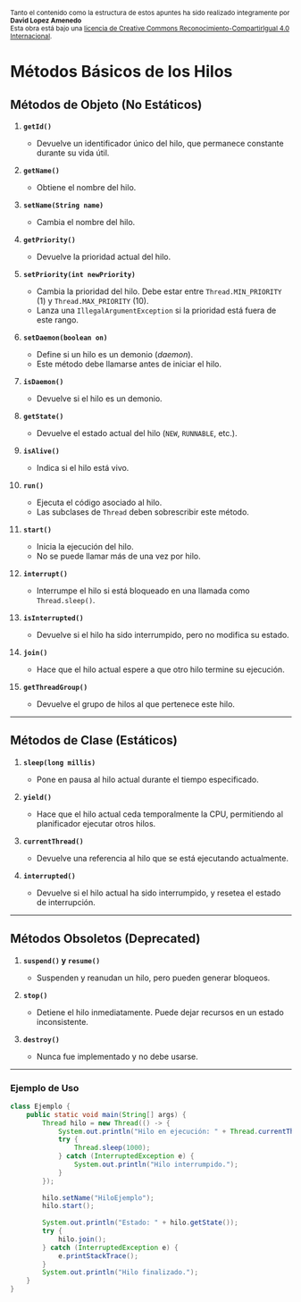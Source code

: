 
<small>Tanto el contenido como la estructura de estos apuntes ha sido realizado integramente por <b>David Lopez Amenedo</b></small><br>
<small>Esta obra está bajo una <a href="https://creativecommons.org/licenses/by-sa/4.0/">licencia de Creative Commons Reconocimiento-CompartirIgual 4.0 Internacional</a>.</small>

# Métodos Básicos de los Hilos

## Métodos de Objeto (No Estáticos)
1. **`getId()`**
   - Devuelve un identificador único del hilo, que permanece constante durante su vida útil.

2. **`getName()`**
   - Obtiene el nombre del hilo.

3. **`setName(String name)`**
   - Cambia el nombre del hilo.

4. **`getPriority()`**
   - Devuelve la prioridad actual del hilo.

5. **`setPriority(int newPriority)`**
   - Cambia la prioridad del hilo. Debe estar entre `Thread.MIN_PRIORITY` (1) y `Thread.MAX_PRIORITY` (10).
   - Lanza una `IllegalArgumentException` si la prioridad está fuera de este rango.

6. **`setDaemon(boolean on)`**
   - Define si un hilo es un demonio (*daemon*).
   - Este método debe llamarse antes de iniciar el hilo.

7. **`isDaemon()`**
   - Devuelve si el hilo es un demonio.

8. **`getState()`**
   - Devuelve el estado actual del hilo (`NEW`, `RUNNABLE`, etc.).

9. **`isAlive()`**
   - Indica si el hilo está vivo.

10. **`run()`**
    - Ejecuta el código asociado al hilo.
    - Las subclases de `Thread` deben sobrescribir este método.

11. **`start()`**
    - Inicia la ejecución del hilo.
    - No se puede llamar más de una vez por hilo.

12. **`interrupt()`**
    - Interrumpe el hilo si está bloqueado en una llamada como `Thread.sleep()`.

13. **`isInterrupted()`**
    - Devuelve si el hilo ha sido interrumpido, pero no modifica su estado.

14. **`join()`**
    - Hace que el hilo actual espere a que otro hilo termine su ejecución.

15. **`getThreadGroup()`**
    - Devuelve el grupo de hilos al que pertenece este hilo.

---

## Métodos de Clase (Estáticos)
1. **`sleep(long millis)`**
   - Pone en pausa al hilo actual durante el tiempo especificado.

2. **`yield()`**
   - Hace que el hilo actual ceda temporalmente la CPU, permitiendo al planificador ejecutar otros hilos.

3. **`currentThread()`**
   - Devuelve una referencia al hilo que se está ejecutando actualmente.

4. **`interrupted()`**
   - Devuelve si el hilo actual ha sido interrumpido, y resetea el estado de interrupción.

---

## Métodos Obsoletos (Deprecated)
1. **`suspend()` y `resume()`**
   - Suspenden y reanudan un hilo, pero pueden generar bloqueos.

2. **`stop()`**
   - Detiene el hilo inmediatamente. Puede dejar recursos en un estado inconsistente.

3. **`destroy()`**
   - Nunca fue implementado y no debe usarse.

---

### Ejemplo de Uso
```java
class Ejemplo {
    public static void main(String[] args) {
        Thread hilo = new Thread(() -> {
            System.out.println("Hilo en ejecución: " + Thread.currentThread().getName());
            try {
                Thread.sleep(1000);
            } catch (InterruptedException e) {
                System.out.println("Hilo interrumpido.");
            }
        });
        
        hilo.setName("HiloEjemplo");
        hilo.start();
        
        System.out.println("Estado: " + hilo.getState());
        try {
            hilo.join();
        } catch (InterruptedException e) {
            e.printStackTrace();
        }
        System.out.println("Hilo finalizado.");
    }
}
```